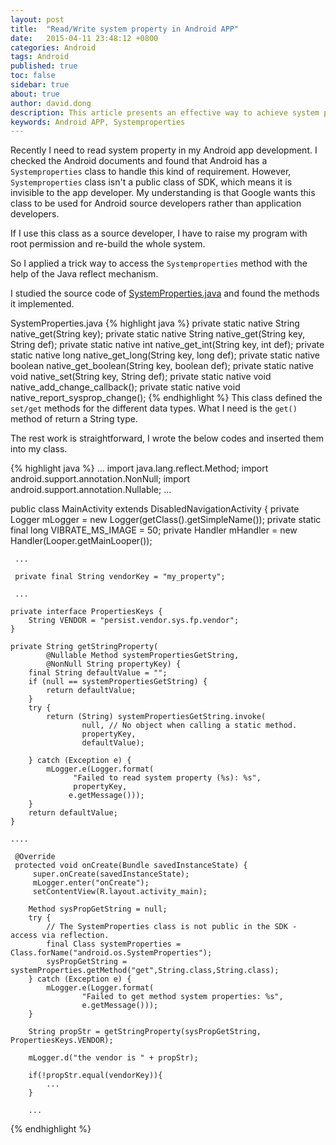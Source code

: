 ```yaml
---
layout: post
title:  "Read/Write system property in Android APP"
date:   2015-04-11 23:48:12 +0800
categories: Android  
tags: Android
published: true
toc: false
sidebar: true
about: true
author: david.dong
description: This article presents an effective way to achieve system property in the Android APP development. Which uses the Java reflect mechanism to access the method of class Systemproperties.
keywords: Android APP, Systemproperties
---
```

Recently I need to read system property in my Android app development. I checked the Android documents and found that Android has a `Systemproperties` class to handle this kind of requirement. However, `Systemproperties` class isn't a public class of SDK, which means it is invisible to the app developer. My understanding is that Google wants this class to be used for Android source developers rather than application developers.

If I use this class as a source developer, I have to raise my program with root permission and re-build the whole system. 

So I applied a trick way to access the `Systemproperties` method with the help of the Java reflect mechanism.

I studied the source code of [SystemProperties.java](https://www.androidos.net.cn/android/9.0.0_r8/xref/frameworks/base/core/java/android/os/SystemProperties.java) and found the methods it implemented.

SystemProperties.java
{% highlight java %}
private static native String native_get(String key);
private static native String native_get(String key, String def);
private static native int native_get_int(String key, int def);
private static native long native_get_long(String key, long def);
private static native boolean native_get_boolean(String key, boolean def);
private static native void native_set(String key, String def);
private static native void native_add_change_callback();
private static native void native_report_sysprop_change();
{% endhighlight %}
This class defined the `set/get` methods for the different data types. What I need is the `get()` method of return a String type.

The rest work is straightforward, I wrote the below codes and inserted them into my class.

{% highlight java %}
...
import java.lang.reflect.Method;
import android.support.annotation.NonNull;
import android.support.annotation.Nullable;
...

public class MainActivity extends DisabledNavigationActivity {
     private Logger mLogger = new Logger(getClass().getSimpleName());
     private static final long VIBRATE_MS_IMAGE = 50;
     private Handler mHandler = new Handler(Looper.getMainLooper());
 
     ...

	 private final String vendorKey = "my_property";

     ...

	private interface PropertiesKeys {
        String VENDOR = "persist.vendor.sys.fp.vendor";
    }

	private String getStringProperty(
            @Nullable Method systemPropertiesGetString,
            @NonNull String propertyKey) {
        final String defaultValue = "";
        if (null == systemPropertiesGetString) {
            return defaultValue;
        }
        try {
            return (String) systemPropertiesGetString.invoke(
                    null, // No object when calling a static method.
                    propertyKey,
                    defaultValue);

        } catch (Exception e) {
            mLogger.e(Logger.format(
                  "Failed to read system property (%s): %s",
                  propertyKey,
                 e.getMessage()));
        }
        return defaultValue;
    }

    ....

     @Override
     protected void onCreate(Bundle savedInstanceState) {
         super.onCreate(savedInstanceState);
         mLogger.enter("onCreate");
         setContentView(R.layout.activity_main);
 
		Method sysPropGetString = null;
		try {
            // The SystemProperties class is not public in the SDK - access via reflection.
            final Class systemProperties = Class.forName("android.os.SystemProperties");
            sysPropGetString = systemProperties.getMethod("get",String.class,String.class);
        } catch (Exception e) {
            mLogger.e(Logger.format(
                    "Failed to get method system properties: %s",
                    e.getMessage()));
        }

		String propStr = getStringProperty(sysPropGetString, PropertiesKeys.VENDOR);

		mLogger.d("the vendor is " + propStr);

		if(!propStr.equal(vendorKey)){
			...
		}
	
		...

{% endhighlight %}